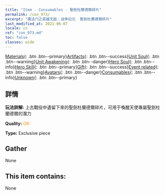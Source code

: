 ```yaml
---
title: "Item - Consumables - 聖劍杜蘭德爾碎片"
permalink: /con_973/
excerpt: "魔法门之英雄无敌：战争纪元  聖劍杜蘭德爾碎片"
last_modified_at: 2021-06-07
locale: cn
ref: "con_973.md"
toc: false
classes: wide
---
```

 [Materials](/ItemsCN/){: .btn .btn--primary}[Artifacts](/ItemsCN/Artifacts/){: .btn .btn--success}[Unit Soul](/ItemsCN/UnitSoul/){: .btn .btn--warning}[Unit Awakening](/ItemsCN/UnitAwakening/){: .btn .btn--danger}[Hero Soul](/ItemsCN/HeroSoul/){: .btn .btn--info}[Hero Skill](/ItemsCN/HeroSkill/){: .btn .btn--primary}[Gift](/ItemsCN/Gift/){: .btn .btn--success}[Event related](/ItemsCN/Events/){: .btn .btn--warning}[Avatars](/ItemsCN/Avatars/){: .btn .btn--danger}[Consumables](/ItemsCN/Consumables/){: .btn .btn--info}[Unknown](/ItemsCN/Unknown/){: .btn .btn--primary}

## 詳情
 **玩法詳解:** 上古戰役中遺留下來的聖劍杜蘭德爾碎片，可用于喚醒天使專屬聖劍杜蘭德爾的潛力

 **Quality:** <span style="color: #FF8C00">OK</span>

 **Type:** Exclusive piece

## Gather

  None

## This item contains:

  None

